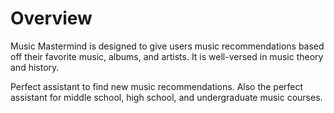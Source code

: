 # Overview
Music Mastermind is designed to give users music recommendations based off their favorite music, albums, and artists. It is well-versed in music theory and history.

Perfect assistant to find new music recommendations. Also the perfect assistant for middle school, high school, and undergraduate music courses.
